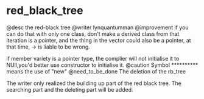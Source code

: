 # red_black_tree
@desc the red-black tree
@writer lynquantumman
@improvement if you can do that with only one class, don't make a derived class from that iteration is a pointer, and the thing in the vector could also be a pointer, at that time, -> is liable to be wrong.

if member variety is a pointer type, the complier will not initialise it to NUll,you'd better use constructor to initialise it.
@caution Symbol ********** means the use of "new"
@need_to_be_done The deletion of the rb_tree 

The writer only realized the building up part of the red black tree.
The searching part and the deleting part will be added.
